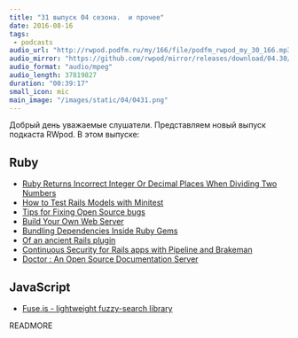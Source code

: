 ```yaml
---
title: "31 выпуск 04 сезона.  и прочее"
date: 2016-08-16
tags:
 - podcasts
audio_url: "http://rwpod.podfm.ru/my/166/file/podfm_rwpod_my_30_166.mp3"
audio_mirror: "https://github.com/rwpod/mirror/releases/download/04.30/0430.mp3"
audio_format: "audio/mpeg"
audio_length: 37819827
duration: "00:39:17"
small_icon: mic
main_image: "/images/static/04/0431.png"
---
```


Добрый день уважаемые слушатели. Представляем новый выпуск подкаста RWpod. В этом выпуске:

## Ruby

 - [Ruby Returns Incorrect Integer Or Decimal Places When Dividing Two Numbers](https://solidfoundationwebdev.com/blog/posts/ruby-returns-incorrect-integer-or-decimal-places-when-dividing-two-numbers)
 - [How to Test Rails Models with Minitest](https://semaphoreci.com/community/tutorials/how-to-test-rails-models-with-minitest)
 - [Tips for Fixing Open Source bugs](http://www.schneems.com/2016/08/03/supporing-open-source.html)
 - [Build Your Own Web Server](http://www.blackbytes.info/2016/08/build-your-own-web-server/)
 - [Bundling Dependencies Inside Ruby Gems](http://blog.presidentbeef.com/blog/2016/08/09/bundling-gem-dependencies-inside-ruby-gems/)
 - [Of an ancient Rails plugin](http://zzak.io/log/2016-08-09-of-an-ancient-rails-plugin.html)
 - [Continuous Security for Rails apps with Pipeline and Brakeman](https://jenkins.io/blog/2016/08/10/rails-cd-with-pipeline/)
 - [Doctor : An Open Source Documentation Server](https://blog.minio.io/doctor-an-open-source-documentation-server-41d86d756f15)

## JavaScript

 - [Fuse.js - lightweight fuzzy-search library](http://fusejs.io/)

READMORE

